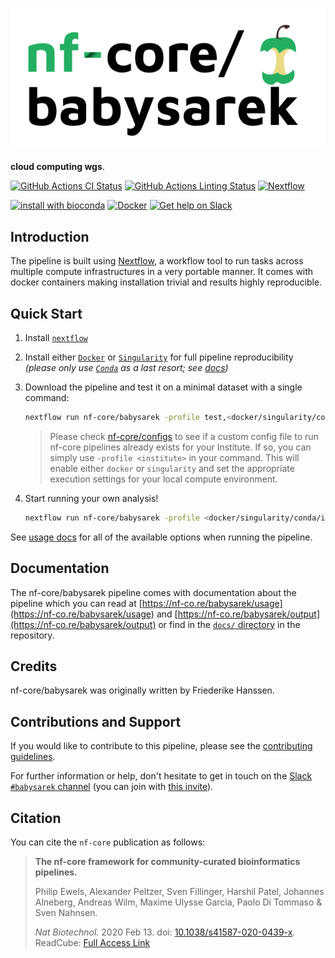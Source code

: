 # ![nf-core/babysarek](docs/images/nf-core-babysarek_logo.png)

**cloud computing wgs**.

[![GitHub Actions CI Status](https://github.com/nf-core/babysarek/workflows/nf-core%20CI/badge.svg)](https://github.com/nf-core/babysarek/actions)
[![GitHub Actions Linting Status](https://github.com/nf-core/babysarek/workflows/nf-core%20linting/badge.svg)](https://github.com/nf-core/babysarek/actions)
[![Nextflow](https://img.shields.io/badge/nextflow-%E2%89%A519.10.0-brightgreen.svg)](https://www.nextflow.io/)

[![install with bioconda](https://img.shields.io/badge/install%20with-bioconda-brightgreen.svg)](https://bioconda.github.io/)
[![Docker](https://img.shields.io/docker/automated/nfcore/babysarek.svg)](https://hub.docker.com/r/nfcore/babysarek)
[![Get help on Slack](http://img.shields.io/badge/slack-nf--core%20%23babysarek-4A154B?logo=slack)](https://nfcore.slack.com/channels/babysarek)

## Introduction

The pipeline is built using [Nextflow](https://www.nextflow.io), a workflow tool to run tasks across multiple compute infrastructures in a very portable manner. It comes with docker containers making installation trivial and results highly reproducible.

## Quick Start

1. Install [`nextflow`](https://nf-co.re/usage/installation)

2. Install either [`Docker`](https://docs.docker.com/engine/installation/) or [`Singularity`](https://www.sylabs.io/guides/3.0/user-guide/) for full pipeline reproducibility _(please only use [`Conda`](https://conda.io/miniconda.html) as a last resort; see [docs](https://nf-co.re/usage/configuration#basic-configuration-profiles))_

3. Download the pipeline and test it on a minimal dataset with a single command:

    ```bash
    nextflow run nf-core/babysarek -profile test,<docker/singularity/conda/institute>
    ```

    > Please check [nf-core/configs](https://github.com/nf-core/configs#documentation) to see if a custom config file to run nf-core pipelines already exists for your Institute. If so, you can simply use `-profile <institute>` in your command. This will enable either `docker` or `singularity` and set the appropriate execution settings for your local compute environment.

4. Start running your own analysis!

    <!-- TODO nf-core: Update the example "typical command" below used to run the pipeline -->

    ```bash
    nextflow run nf-core/babysarek -profile <docker/singularity/conda/institute> --input '*_R{1,2}.fastq.gz' --genome GRCh37
    ```

See [usage docs](https://nf-co.re/babysarek/usage) for all of the available options when running the pipeline.

## Documentation

The nf-core/babysarek pipeline comes with documentation about the pipeline which you can read at [https://nf-co.re/babysarek/usage](https://nf-co.re/babysarek/usage) and [https://nf-co.re/babysarek/output](https://nf-co.re/babysarek/output) or find in the [`docs/` directory](docs) in the repository.

<!-- TODO nf-core: Add a brief overview of what the pipeline does and how it works -->

## Credits

nf-core/babysarek was originally written by Friederike Hanssen.

## Contributions and Support

If you would like to contribute to this pipeline, please see the [contributing guidelines](.github/CONTRIBUTING.md).

For further information or help, don't hesitate to get in touch on the [Slack `#babysarek` channel](https://nfcore.slack.com/channels/babysarek) (you can join with [this invite](https://nf-co.re/join/slack)).

## Citation

<!-- TODO nf-core: Add citation for pipeline after first release. Uncomment lines below and update Zenodo doi. -->
<!-- If you use  nf-core/babysarek for your analysis, please cite it using the following doi: [10.5281/zenodo.XXXXXX](https://doi.org/10.5281/zenodo.XXXXXX) -->

You can cite the `nf-core` publication as follows:

> **The nf-core framework for community-curated bioinformatics pipelines.**
>
> Philip Ewels, Alexander Peltzer, Sven Fillinger, Harshil Patel, Johannes Alneberg, Andreas Wilm, Maxime Ulysse Garcia, Paolo Di Tommaso & Sven Nahnsen.
>
> _Nat Biotechnol._ 2020 Feb 13. doi: [10.1038/s41587-020-0439-x](https://dx.doi.org/10.1038/s41587-020-0439-x).
> ReadCube: [Full Access Link](https://rdcu.be/b1GjZ)

